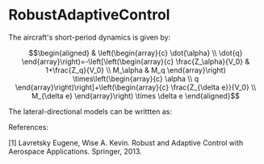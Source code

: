 # RobustAdaptiveControl

The aircraft's short-period dynamics is given by:
```math
\begin{aligned}
& \left(\begin{array}{c}
\dot{\alpha} \\
\dot{q}
\end{array}\right)=-\left[\left(\begin{array}{c}
\frac{Z_\alpha}{V_0} & 1+\frac{Z_q}{V_0} \\
M_\alpha & M_q
\end{array}\right) \times\left(\begin{array}{c}
\alpha \\
q
\end{array}\right)\right]+\left(\begin{array}{c}
\frac{Z_{\delta e}}{V_0} \\
M_{\delta e}
\end{array}\right) \times \delta e 
\end{aligned}
```
The lateral-directional models can be writtten as:


References: 

[1] Lavretsky Eugene, Wise A. Kevin. Robust and Adaptive Control with Aerospace Applications. Springer, 2013.
